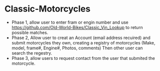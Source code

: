 # Classic-Motorcycles
* Phase 1, allow user to enter fram or engin number and use https://github.com/Old-World-Bikes/Classic_Vin_Lookup to return possible matches.
* Phase 2, Allow user to creat an Account (email address recuired) and submit motorcycles they own, creating a registry of motorcycles (Make, model, frame#, Engine#, Photos, comments) Then other user can search the regestry.
* Phase 3, allow users to request contact from the user that submited the motorcycle.
